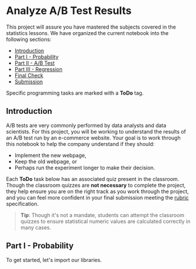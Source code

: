 # Analyze A/B Test Results 

This project will assure you have mastered the subjects covered in the statistics lessons. We have organized the current notebook into the following sections: 

- [Introduction](#intro)
- [Part I - Probability](#probability)
- [Part II - A/B Test](#ab_test)
- [Part III - Regression](#regression)
- [Final Check](#finalcheck)
- [Submission](#submission)

Specific programming tasks are marked with a **ToDo** tag. 

<a id='intro'></a>
## Introduction

A/B tests are very commonly performed by data analysts and data scientists. For this project, you will be working to understand the results of an A/B test run by an e-commerce website.  Your goal is to work through this notebook to help the company understand if they should:
- Implement the new webpage, 
- Keep the old webpage, or 
- Perhaps run the experiment longer to make their decision.

Each **ToDo** task below has an associated quiz present in the classroom.  Though the classroom quizzes are **not necessary** to complete the project, they help ensure you are on the right track as you work through the project, and you can feel more confident in your final submission meeting the [rubric](https://review.udacity.com/#!/rubrics/1214/view) specification. 

>**Tip**: Though it's not a mandate, students can attempt the classroom quizzes to ensure statistical numeric values are calculated correctly in many cases.

<a id='probability'></a>
## Part I - Probability

To get started, let's import our libraries.

